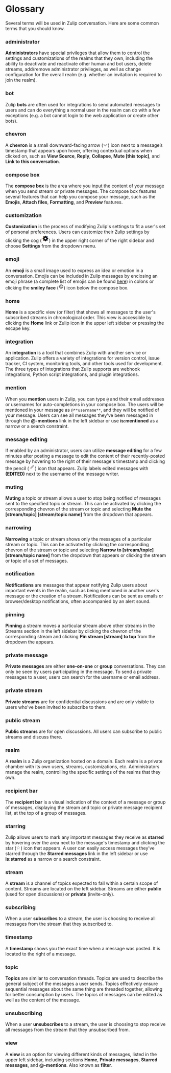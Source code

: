 # Glossary
Several terms will be used in Zulip conversation. Here are some common terms that you should know.

### administrator
**Administrators** have special privileges that allow them to control the settings and customizations of the realms that they own, including the ability to deactivate and reactivate other human and bot users, delete streams, add/remove administrator privileges, as well as change configuration for the overall realm (e.g. whether an invitation is required to join the realm).
### bot
Zulip **bots** are often used for integrations to send automated messages to users and can do everything a normal user in the realm can do with a few exceptions (e.g. a bot cannot login to the web application or create other bots).
### chevron
A **chevron** is a  small downward-facing arrow (![chevron](/static/images/help/chevron.png)) icon next to a message’s timestamp that appears upon hover, offering contextual options when clicked on, such as **View Source**, **Reply**, **Collapse**, **Mute [this topic]**, and **Link to this conversation**.
### compose box
The **compose box** is the area where you input the content of your message when you send stream or private messages. The compose box features several features that can help you compose your message, such as the **Emojis**, **Attach files**, **Formatting**, and **Preview** features.
### customization
**Customization** is the process of modifying Zulip's settings to fit a user's set of personal preferences. Users can customize their Zulip settings by clicking the cog (![cog](/static/images/help/cog.png)) in the upper right corner of the right sidebar and choose **Settings** from the dropdown menu.
### emoji
An **emoji** is a small image used to express an idea or emotion in a conversation. Emojis can be included in Zulip messages by  enclosing an emoji phrase (a complete list of emojis can be found [here](http://www.webpagefx.com/tools/emoji-cheat-sheet/)) in colons or clicking the **smiley face** (![smiley face](/static/images/help/smiley-button.png)) icon below the compose box.
### home
**Home** is a specific view (or filter) that shows all messages to the user's subscribed streams in chronological order. This view is accessible by clicking the **Home** link or Zulip icon in the upper left sidebar or pressing the escape key.
### integration
An **integration** is a tool that combines Zulip with another service or application. Zulip offers a variety of integrations for version control, issue tracker, CI system, monitoring tools, and other tools used for development. The three types of integrations that Zulip supports are webhook integrations, Python script integrations, and plugin integrations.
### mention
When you **mention** users in Zulip, you can type `@` and their email addresses or usernames for auto-completions in your compose box. The users will be mentioned in your message as `@**username**`, and they will be notified of your message. Users can see all messages they've been messaged in through the **@-mentions** link in the left sidebar or use **is:mentioned** as a narrow or a search constraint.
### message editing
If enabled by an administrator, users can utilize **message editing** for a few minutes after posting a message to edit the content of their recently-posted message by hovering to the right of their message's timestamp and clicking the pencil (![pencil](/static/images/help/pencil.png)) icon that appears. Zulip labels edited messages with **(EDITED)** next to the username of the message writer.
### muting
**Muting** a topic or stream allows a user to stop being notified of messages sent to the specified topic or stream. This can be activated by clicking the corresponding chevron of the stream or topic and selecting **Mute the [stream/topic] [stream/topic name]** from the dropdown that appears.
### narrowing
**Narrowing** a topic or stream shows only the messages of a particular stream or topic. This can be activated by clicking the corresponding chevron of the stream or topic and selecting **Narrow to [stream/topic] [stream/topic name]** from the dropdown that appears or clicking the stream or topic of a set of messages.
### notification
**Notifications** are messages that appear notifying Zulip users about important events in the realm, such as being mentioned in another user's message or the creation of a stream. Notifications can be sent as emails or browser/desktop notifications, often accompanied by an alert sound.
### pinning
**Pinning** a stream moves a particular stream above other streams in the Streams section in the left sidebar by clicking the chevron of the corresponding stream and clicking **Pin stream [stream] to top** from the dropdown the appears.
### private message
**Private messages** are either **one-on-one** or **group** conversations. They can only be seen by users participating in the message. To send a private messages to a user, users can search for the username or email address.
### private stream
**Private streams** are for confidential discussions and are only visible to users who've been invited to subscribe to them.
### public stream
**Public streams** are for open discussions. All users can subscribe to public streams and discuss there.
### realm
A **realm** is a Zulip organization hosted on a domain. Each realm is a private chamber with its own users, streams, customizations, etc. Administrators manage the realm, controlling the specific settings of the realms that they own.
### recipient bar
The **recipient bar** is a visual indication of the context of a message or group of messages, displaying the stream and topic or private message recipient list, at the top of a group of messages.
### starring
Zulip allows users to mark any important messages they receive as **starred** by hovering over the area next to the message's timestamp and clicking the star (![star](/static/images/help/star.png)) icon that appears. A user can easily access messages they’ve starred through the **Starred messages** link in the left sidebar or use **is:starred** as a narrow or a search constraint.
### stream
A **stream** is a channel of topics expected to fall within a certain scope of content. Streams are located on the left sidebar. Streams are either **public** (used for open discussions) or **private** (invite-only).
### subscribing
When a user **subscribes** to a stream, the user is choosing to receive all messages from the stream that they subscribed to.
### timestamp
A **timestamp** shows you the exact time when a message was posted. It is located to the right of a message.
### topic
**Topics** are similar to conversation threads. Topics are used to describe the general subject of the messages a user sends. Topics effectively ensure sequential messages about the same thing are threaded together, allowing for better consumption by users. The topics of messages can be edited as well as the content of the message.
### unsubscribing
When a user **unsubscribes** to a stream, the user is choosing to stop receive all messages from the stream that they unsubscribed from.
### view
A **view** is an option for viewing different kinds of messages, listed in the upper left sidebar, including sections **Home**, **Private messages**, **Starred messages**, and **@-mentions**. Also known as **filter**.
